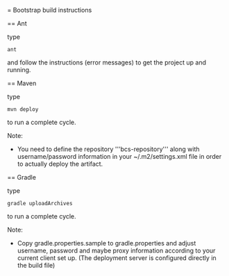 
= Bootstrap build instructions

== Ant

type 

	ant
	
and follow the instructions (error messages) to get the project up and running.

== Maven

type

	mvn deploy

to run a complete cycle.

Note:

* You need to define the repository '''bcs-repository''' along with username/password information in your ~/.m2/settings.xml file in order to actually deploy the artifact.

== Gradle

type

	gradle uploadArchives

to run a complete cycle.

Note:

* Copy gradle.properties.sample to gradle.properties and adjust username, password and maybe proxy information according to your current client set up. (The deployment server is configured directly in the build file)
